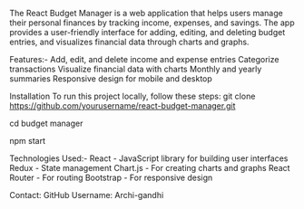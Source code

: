 The React Budget Manager is a web application that helps users manage their personal finances by tracking income, expenses, and savings.
The app provides a user-friendly interface for adding, editing, and deleting budget entries, and visualizes financial data through charts and graphs.

Features:-
Add, edit, and delete income and expense entries
Categorize transactions
Visualize financial data with charts
Monthly and yearly summaries
Responsive design for mobile and desktop

Installation
To run this project locally, follow these steps:
git clone https://github.com/yourusername/react-budget-manager.git

cd budget manager

npm start

Technologies Used:-
React - JavaScript library for building user interfaces
Redux - State management
Chart.js - For creating charts and graphs
React Router - For routing
Bootstrap - For responsive design

Contact:
GitHub Username: Archi-gandhi







